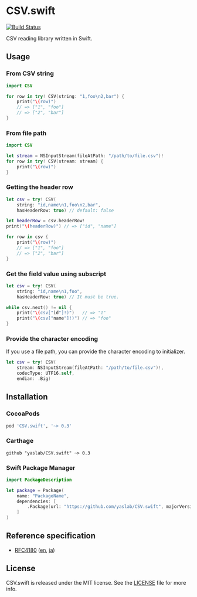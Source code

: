 # CSV.swift

[![Build Status](https://travis-ci.org/yaslab/CSV.swift.svg?branch=master)](https://travis-ci.org/yaslab/CSV.swift)

CSV reading library written in Swift.

## Usage

### From CSV string

```swift
import CSV

for row in try! CSV(string: "1,foo\n2,bar") {
    print("\(row)")
    // => ["1", "foo"]
    // => ["2", "bar"]
}
```

### From file path

```swift
import CSV

let stream = NSInputStream(fileAtPath: "/path/to/file.csv")!
for row in try! CSV(stream: stream) {
    print("\(row)")
}
```

### Getting the header row

```swift
let csv = try! CSV(
    string: "id,name\n1,foo\n2,bar",
    hasHeaderRow: true) // default: false

let headerRow = csv.headerRow!
print("\(headerRow)") // => ["id", "name"]

for row in csv {
    print("\(row)")
    // => ["1", "foo"]
    // => ["2", "bar"]
}
```

### Get the field value using subscript

```swift
let csv = try! CSV(
    string: "id,name\n1,foo",
    hasHeaderRow: true) // It must be true.

while csv.next() != nil {
    print("\(csv["id"]!)")   // => "1"
    print("\(csv["name"]!)") // => "foo"
}
```

### Provide the character encoding

If you use a file path, you can provide the character encoding to initializer.

```swift
let csv = try! CSV(
    stream: NSInputStream(fileAtPath: "/path/to/file.csv")!,
    codecType: UTF16.self,
    endian: .Big)
```

## Installation

### CocoaPods

```ruby
pod 'CSV.swift', '~> 0.3'
```

### Carthage

```
github "yaslab/CSV.swift" ~> 0.3
```

### Swift Package Manager

```swift
import PackageDescription

let package = Package(
    name: "PackageName",
    dependencies: [
        .Package(url: "https://github.com/yaslab/CSV.swift", majorVersion: 0, minor: 3)
    ]
)
```

## Reference specification

- [RFC4180](http://www.ietf.org/rfc/rfc4180.txt) ([en](http://www.ietf.org/rfc/rfc4180.txt), [ja](http://www.kasai.fm/wiki/rfc4180jp))

## License

CSV.swift is released under the MIT license. See the [LICENSE](https://github.com/yaslab/CSV.swift/blob/master/LICENSE) file for more info.
